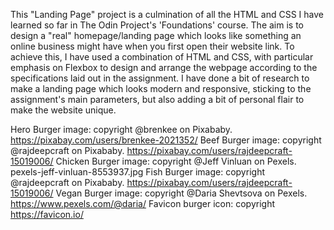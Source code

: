 This "Landing Page" project is a culmination of all the HTML and CSS I have learned so far in The Odin Project's 'Foundations' course.
The aim is to design a "real" homepage/landing page which looks like something an online business might have when you first open their website link. To achieve this, I have used a combination of HTML and CSS, with particular emphasis on Flexbox to design and arrange the webpage according to the specifications laid out in the assignment.
I have done a bit of research to make a landing page which looks modern and responsive, sticking to the assignment's main parameters, but also adding a bit of personal flair to make the website unique.

Hero Burger image: copyright @brenkee on Pixababy. https://pixabay.com/users/brenkee-2021352/
Beef Burger image: copyright @rajdeepcraft on Pixababy. https://pixabay.com/users/rajdeepcraft-15019006/
Chicken Burger image: copyright @Jeff Vinluan on Pexels. pexels-jeff-vinluan-8553937.jpg
Fish Burger image: copyright @rajdeepcraft on Pixababy. https://pixabay.com/users/rajdeepcraft-15019006/
Vegan Burger image: copyright @Daria Shevtsova on Pexels. https://www.pexels.com/@daria/
Favicon burger icon: copyright https://favicon.io/